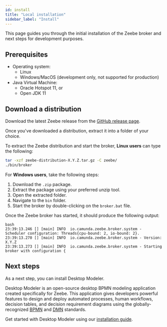 ```yaml
---
id: install
title: "Local installation"
sidebar_label: "Install"
---
```


This page guides you through the initial installation of the Zeebe broker and next steps for development purposes.

## Prerequisites

- Operating system:
  - Linux
  - Windows/MacOS (development only, not supported for production)
- Java Virtual Machine:
  - Oracle Hotspot 11, or
  - Open JDK 11

## Download a distribution

Download the latest Zeebe release from the [GitHub release page](https://github.com/camunda-cloud/zeebe/releases).

Once you've downloaded a distribution, extract it into a folder of your choice.

To extract the Zeebe distribution and start the broker, **Linux users** can type the following:

```bash
tar -xzf zeebe-distribution-X.Y.Z.tar.gz -C zeebe/
./bin/broker
```

For **Windows users**, take the following steps:

1. Download the `.zip` package.
2. Extract the package using your preferred unzip tool.
3. Open the extracted folder.
4. Navigate to the `bin` folder.
5. Start the broker by double-clicking on the `broker.bat` file.

Once the Zeebe broker has started, it should produce the following output:

```
bash
23:39:13.246 [] [main] INFO  io.camunda.zeebe.broker.system - Scheduler configuration: Threads{cpu-bound: 2, io-bound: 2}.
23:39:13.270 [] [main] INFO  io.camunda.zeebe.broker.system - Version: X.Y.Z
23:39:13.273 [] [main] INFO  io.camunda.zeebe.broker.system - Starting broker with configuration {
```

## Next steps

As a next step, you can install Desktop Modeler.

Desktop Modeler is an open-source desktop BPMN modeling application created specifically for Zeebe. This application gives developers powerful features to design and deploy automated processes, human workflows, decision tables, and decision requirement diagrams using the globally-recognized [BPMN](https://camunda.com/bpmn/) and [DMN](https://camunda.com/dmn/) standards.

Get started with Desktop Modeler using our [installation guide](/components/modeler/desktop-modeler/install-the-modeler.md).
